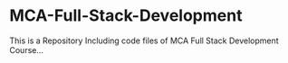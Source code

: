 # MCA-Full-Stack-Development
This is a Repository Including code files of MCA Full Stack Development Course...
